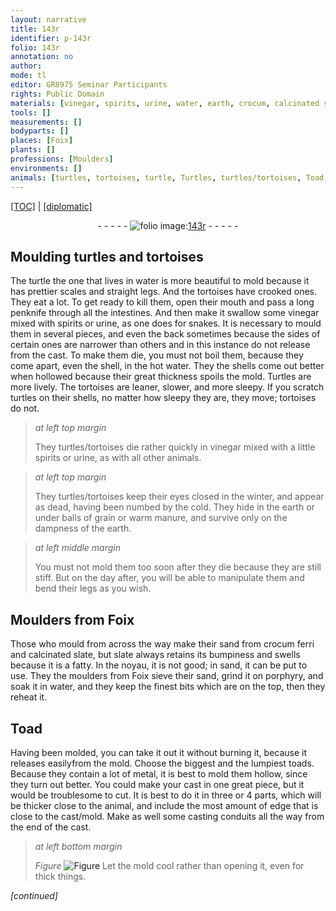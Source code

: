 ```yaml
---
layout: narrative
title: 143r
identifier: p-143r
folio: 143r
annotation: no
author:
mode: tl
editor: GR8975 Seminar Participants
rights: Public Domain
materials: [vinegar, spirits, urine, water, earth, crocum, calcinated slate, slate, porphyry]
tools: []
measurements: []
bodyparts: []
places: [Foix]
plants: []
professions: [Moulders]
environments: []
animals: [turtles, tortoises, turtle, Turtles, turtles/tortoises, Toad, toads]
---
```


 <p><a href="{{ site.baseurl }}/translation/">[TOC]</a> | <a href="{{ site.baseurl }}/texts/p-143r_tc/" target="_blank">[diplomatic]</a></p><div class="folio" align="center">- - - - - <a href="http://gallica.bnf.fr/ark:/12148/btv1b10500001g/f291.image" target="_blank"><img src="https://cu-mkp.github.io/2017-workshop-edition/assets/photo-icon.png" alt="folio image: " style="display:inline-block; margin-bottom:-3px;"/>143r</a> - - - - - </div>  
  

## Moulding <span class="al">turtles</span> and <span class="al">tortoises</span>

 
The <span class="al">turtle</span> <span class="sup">the one that lives in water</span> is more beautiful to mold because it has prettier scales and straight legs. And the <span class="al">tortoises</span> have crooked ones. They eat a lot. To get ready to kill them, open their mouth and pass a long penknife through all the intestines. And then make it swallow some <span class="m">vinegar</span> mixed with <span class="m">spirits</span> or <span class="m">urine</span>, as one does for snakes. It is necessary to mould them in several pieces, and even the back sometimes because the sides of certain ones are narrower than others and in this instance do not release <span class="sup">from the cast</span>. To make them die, you must not boil them, because they come apart, even the shell, in the hot <span class="m">water</span>. They <span class="sup">the shells</span> come out better <span class="sup">when</span> hollowed because their great thickness spoils the mold. <span class="al">Turtles</span> are more lively. The <span class="al">tortoises</span> are leaner, slower, and more sleepy. If you scratch <span class="al">turtles</span> on their shells, no matter how sleepy they are, they move; <span class="al">tortoises</span> do not.
 
> *at left top margin*
> 
> 
> They <span class="sup"><span class="al">turtles/tortoises</span></span> die rather quickly in <span class="m">vinegar</span> mixed with a little <span class="m">spirits</span> or <span class="m">urine</span>, as with all other animals.
 
> *at left top margin*
> 
> 
> They <span class="sup"><span class="al">turtles/tortoises</span></span> keep their eyes closed in the winter, and appear as dead, having been numbed by the cold. They hide in the earth or under balls of grain or warm manure, and survive only on the dampness of the <span class="m">earth</span>.
 
> *at left middle margin*
> 
> 
> You must not mold them too soon after they die because they are still stiff. But on the day after, you will be able to manipulate them and bend their legs as you wish.
 
 
  

## <span class="pro">Moulders</span> from <span class="pl">Foix</span>

 
Those who mould from across <span class="sup">the way</span> make their sand from <span class="m">crocum</span> ferri and <span class="m">calcinated slate</span>, but <span class="m">slate</span> always retains its bumpiness and swells because it is a fatty. In the noyau, it is not good; in sand, it can be put to use. They <span class="sup">the moulders from <span class="pl">Foix</span></span> sieve their sand, grind it on <span class="m">porphyry</span>, and soak it in <span class="m">water</span>, and they keep the finest bits which are on the top, then they reheat it.
 
 
  

## <span class="al">Toad</span>

 
Having been molded, you can take it out it without burning it, because it releases <span class="sup">easily</span>from the mold. Choose the biggest and the lumpiest <span class="sup"><span class="al">toads</span></span>. Because they contain a lot of metal, it is best to mold them hollow, since they turn out better. You could make your cast in one great piece, but it would be troublesome to cut. It is best to do it in three or 4 parts, which will be thicker close to the animal, and include the most amount of edge that is close to the cast/mold. Make as well some casting conduits all the way from the end <span class="sup">of the cast</span>.
 
> *at left bottom margin*
> 
> 
>  
> *Figure*
> <a href="https://drive.google.com/open?id=0B9-oNrvWdlO5cnJFVXFaRURaY3c" target="_blank"><img src="https://cu-mkp.github.io/GR8975-edition/assets/photo-icon.png" alt="Figure" style="display:inline-block; margin-bottom:-3px;"/></a>
 Let the mold cool rather than opening it, even for thick things.
 
*[continued]*
 
 